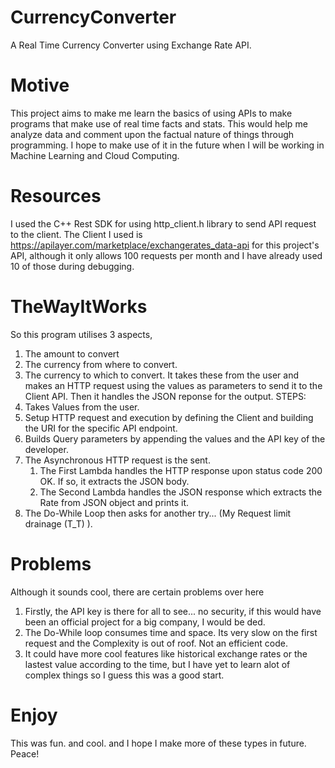 # CurrencyConverter
A Real Time Currency Converter using Exchange Rate API.

# Motive
This project aims to make me learn the basics of using APIs to make programs that make use of real time facts and stats. This would help me analyze data and comment upon the factual nature of things through programming. I hope to make use of it in the future when I will be working in Machine Learning and Cloud Computing.

# Resources
I used the C++ Rest SDK for using http_client.h library to send API request to the client.
The Client I used is https://apilayer.com/marketplace/exchangerates_data-api for this project's API, although it only allows 100 requests per month and I have already used 10 of those during debugging.

# TheWayItWorks
So this program utilises 3 aspects,
1. The amount to convert
2. The currency from where to convert.
3. The currency to which to convert.
It takes these from the user and makes an HTTP request using the values as parameters to send it to the Client API. Then it handles the JSON reponse for the output.
STEPS:
1. Takes Values from the user.
2. Setup HTTP request and execution by defining the Client and building the URI for the specific API endpoint.
3. Builds Query parameters by appending the values and the API key of the developer.
4. The Asynchronous HTTP request is the sent.
     1. The First Lambda handles the HTTP response upon status code 200 OK. If so, it extracts the JSON body.
     2. The Second Lambda handles the JSON response which extracts the Rate from JSON object and prints it.
5. The Do-While Loop then asks for another try... (My Request limit drainage (T_T) ).

# Problems
Although it sounds cool, there are certain problems over here
1. Firstly, the API key is there for all to see... no security, if this would have been an official project for a big company, I would be ded.
2. The Do-While loop consumes time and space. Its very slow on the first request and the Complexity is out of roof. Not an efficient code.
3. It could have more cool features like historical exchange rates or the lastest value according to the time, but I have yet to learn alot of complex things so I guess this was a good start.

# Enjoy
This was fun. and cool. and I hope I make more of these types in future. Peace!

